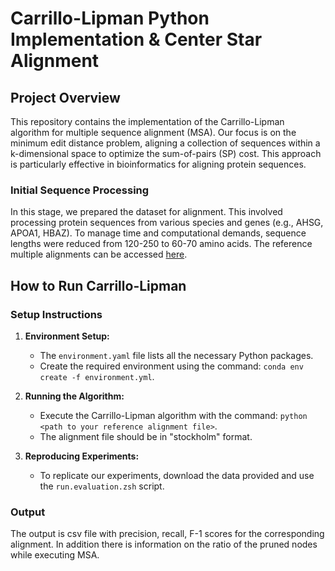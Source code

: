 # Carrillo-Lipman Python Implementation & Center Star Alignment

## Project Overview

This repository contains the implementation of the Carrillo-Lipman algorithm for multiple sequence alignment (MSA). Our focus is on the minimum edit distance problem, aligning a collection of sequences within a k-dimensional space to optimize the sum-of-pairs (SP) cost. This approach is particularly effective in bioinformatics for aligning protein sequences.

### Initial Sequence Processing
In this stage, we prepared the dataset for alignment. This involved processing protein sequences from various species and genes (e.g., AHSG, APOA1, HBAZ). To manage time and computational demands, sequence lengths were reduced from 120-250 to 60-70 amino acids. The reference multiple alignments can be accessed [here](https://drive.google.com/file/d1S_QzhT34_zmEmEoUo4SxTpVnLb1KLgrw/view?usp=sharing).


## How to Run Carrillo-Lipman

### Setup Instructions
1. **Environment Setup:**
   - The `environment.yaml` file lists all the necessary Python packages.
   - Create the required environment using the command: `conda env create -f environment.yml`.

2. **Running the Algorithm:**
   - Execute the Carrillo-Lipman algorithm with the command: `python <path to your reference alignment file>`.
   - The alignment file should be in "stockholm" format.

3. **Reproducing Experiments:**
   - To replicate our experiments, download the data provided and use the `run.evaluation.zsh` script.

### Output
The output is csv file with precision, recall, F-1 scores for the corresponding alignment. In addition there is information on the ratio of the pruned nodes while executing MSA.
